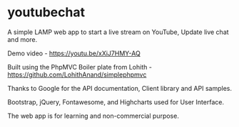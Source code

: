 # youtubechat
A simple LAMP web app to start a live stream on YouTube, Update live chat and more.

Demo video - https://youtu.be/xXiJ7HMY-AQ

Built using the PhpMVC Boiler plate from Lohith - https://github.com/LohithAnand/simplephpmvc

Thanks to Google for the API documentation, Client library and API samples.

Bootstrap, jQuery, Fontawesome, and Highcharts used for User Interface.

The web app is for learning and non-commercial purpose.


